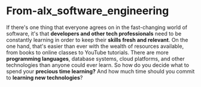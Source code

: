 # From-alx_software_engineering
If there's one thing that everyone agrees on in the fast-changing world of software, it's that **developers and other tech professionals** need to be constantly learning in order to keep their **skills fresh and relevant**. On the one hand, that's easier than ever with the wealth of resources available, from books to online classes to YouTube tutorials. There are more **programming languages**, database systems, cloud platforms, and other technologies than anyone could ever learn. So how do you decide what to spend your **precious time learning?** And how much time should you commit to **learning new technologies**?
